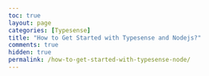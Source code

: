 ```yaml
---
toc: true
layout: page
categories: [Typesense]
title: "How to Get Started with Typesense and Nodejs?"
comments: true
hidden: true
permalink: /how-to-get-started-with-typesense-node/
---
```

